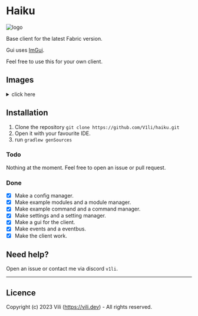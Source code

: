 # Haiku
<img style="width: 50px; height: 50px;" src="https://github.com/V1li/haiku/blob/master/src/main/resources/assets/haiku/icon.png" alt="logo">

Base client for the latest Fabric version.

Gui uses [ImGui](https://github.com/SpaiR/imgui-java).

Feel free to use this for your own client.

## Images
<details>
    <summary>click here</summary>
    <img src="img/gui.png" alt="gui">
    <img src="img/onegui.png" alt="onegui">
</details>  

## Installation
1. Clone the repository `git clone https://github.com/V1li/haiku.git`
2. Open it with your favourite IDE.
3. run `gradlew genSources`

### Todo
Nothing at the moment. Feel free to open an issue or pull request.

### Done
- [x] Make a config manager.
- [x] Make example modules and a module manager.
- [x] Make example command and a command manager.
- [x] Make settings and a setting manager.
- [x] Make a gui for the client.
- [x] Make events and a eventbus.
- [x] Make the client work.

## Need help?
Open an issue or contact me via discord `v1li`.

-----------------------------
## Licence
Copyright (c) 2023 Vili (https://vili.dev) -
All rights reserved.
